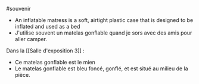 
#souvenir
- An inflatable matress is a soft, airtight plastic case that is designed to be inflated and used as a bed
- J'utilise souvent un matelas gonflable quand je sors avec des amis pour aller camper.

Dans la [[Salle d'exposition 3]] : 
- Ce matelas gonflable est le mien
- Le matelas gonflable est bleu foncé, gonflé, et est situé au milieu de la pièce.
